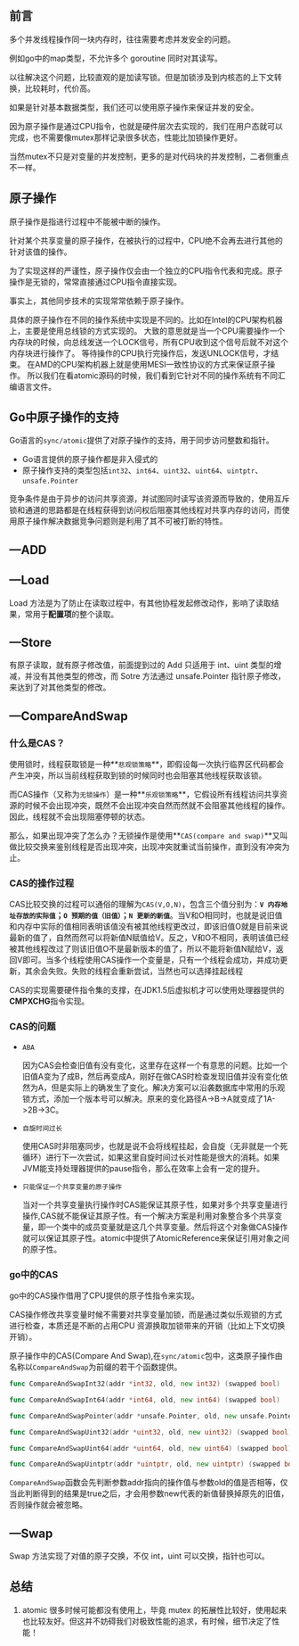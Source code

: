 ## 前言

多个并发线程操作同一块内存时，往往需要考虑并发安全的问题。

例如go中的map类型，不允许多个 goroutine 同时对其读写。

以往解决这个问题，比较直观的是加读写锁。但是加锁涉及到内核态的上下文转换，比较耗时，代价高。

如果是针对基本数据类型，我们还可以使用原子操作来保证并发的安全。

因为原子操作是通过CPU指令，也就是硬件层次去实现的，我们在用户态就可以完成，也不需要像mutex那样记录很多状态，性能比加锁操作更好。

当然mutex不只是对变量的并发控制，更多的是对代码块的并发控制，二者侧重点不一样。

## 原子操作

原子操作是指进行过程中不能被中断的操作。

针对某个共享变量的原子操作，在被执行的过程中，CPU绝不会再去进行其他的针对该值的操作。

为了实现这样的严谨性，原子操作仅会由一个独立的CPU指令代表和完成。原子操作是无锁的，常常直接通过CPU指令直接实现。

事实上，其他同步技术的实现常常依赖于原子操作。

具体的原子操作在不同的操作系统中实现是不同的。比如在Intel的CPU架构机器上，主要是使用总线锁的方式实现的。 大致的意思就是当一个CPU需要操作一个内存块的时候，向总线发送一个LOCK信号，所有CPU收到这个信号后就不对这个内存块进行操作了。 等待操作的CPU执行完操作后，发送UNLOCK信号，才结束。 在AMD的CPU架构机器上就是使用MESI一致性协议的方式来保证原子操作。 所以我们在看atomic源码的时候，我们看到它针对不同的操作系统有不同汇编语言文件。

## Go中原子操作的支持

Go语言的`sync/atomic`提供了对原子操作的支持，用于同步访问整数和指针。

- Go语言提供的原子操作都是非入侵式的
- 原子操作支持的类型包括`int32`、`int64`、`uint32`、`uint64`、`uintptr`、`unsafe.Pointer`

竞争条件是由于异步的访问共享资源，并试图同时读写该资源而导致的，使用互斥锁和通道的思路都是在线程获得到访问权后阻塞其他线程对共享内存的访问，而使用原子操作解决数据竞争问题则是利用了其不可被打断的特性。

## —ADD

## —Load

Load 方法是为了防止在读取过程中，有其他协程发起修改动作，影响了读取结果，常用于**配置项**的整个读取。

## —Store

有原子读取，就有原子修改值，前面提到过的 Add 只适用于 int、uint 类型的增减，并没有其他类型的修改，而 Sotre 方法通过 unsafe.Pointer 指针原子修改，来达到了对其他类型的修改。

## —**CompareAndSwap**

### 什么是CAS？

使用锁时，线程获取锁是一种**`悲观锁策略`**，即假设每一次执行临界区代码都会产生冲突，所以当前线程获取到锁的时候同时也会阻塞其他线程获取该锁。

而CAS操作（又称为`无锁操作`）是一种**`乐观锁策略`**，它假设所有线程访问共享资源的时候不会出现冲突，既然不会出现冲突自然而然就不会阻塞其他线程的操作。因此，线程就不会出现阻塞停顿的状态。

那么，如果出现冲突了怎么办？无锁操作是使用**`CAS(compare and swap)`**又叫做比较交换来鉴别线程是否出现冲突，出现冲突就重试当前操作，直到没有冲突为止。

### CAS的操作过程

CAS比较交换的过程可以通俗的理解为`CAS(V,O,N)`，包含三个值分别为：**`V 内存地址存放的实际值`；`O 预期的值（旧值）`；`N 更新的新值`**。当V和O相同时，也就是说旧值和内存中实际的值相同表明该值没有被其他线程更改过，即该旧值O就是目前来说最新的值了，自然而然可以将新值N赋值给V。反之，V和O不相同，表明该值已经被其他线程改过了则该旧值O不是最新版本的值了，所以不能将新值N赋给V，返回V即可。当多个线程使用CAS操作一个变量是，只有一个线程会成功，并成功更新，其余会失败。失败的线程会重新尝试，当然也可以选择挂起线程

CAS的实现需要硬件指令集的支撑，在JDK1.5后虚拟机才可以使用处理器提供的**CMPXCHG**指令实现。

### CAS的问题

- `ABA`

  因为CAS会检查旧值有没有变化，这里存在这样一个有意思的问题。比如一个旧值A变为了成B，然后再变成A，刚好在做CAS时检查发现旧值并没有变化依然为A，但是实际上的确发生了变化。解决方案可以沿袭数据库中常用的乐观锁方式，添加一个版本号可以解决。原来的变化路径A->B->A就变成了1A->2B->3C。

- `自旋时间过长`

  使用CAS时非阻塞同步，也就是说不会将线程挂起，会自旋（无非就是一个死循环）进行下一次尝试，如果这里自旋时间过长对性能是很大的消耗。如果JVM能支持处理器提供的pause指令，那么在效率上会有一定的提升。

-  `只能保证一个共享变量的原子操作`

   当对一个共享变量执行操作时CAS能保证其原子性，如果对多个共享变量进行操作,CAS就不能保证其原子性。有一个解决方案是利用对象整合多个共享变量，即一个类中的成员变量就是这几个共享变量。然后将这个对象做CAS操作就可以保证其原子性。atomic中提供了AtomicReference来保证引用对象之间的原子性。

### go中的CAS

go中的CAS操作借用了CPU提供的原子性指令来实现。

CAS操作修改共享变量时候不需要对共享变量加锁，而是通过类似乐观锁的方式进行检查，本质还是不断的占用CPU 资源换取加锁带来的开销（比如上下文切换开销）。

原子操作中的CAS(Compare And Swap),在`sync/atomic`包中，这类原子操作由名称以`CompareAndSwap`为前缀的若干个函数提供。

```go
func CompareAndSwapInt32(addr *int32, old, new int32) (swapped bool)

func CompareAndSwapInt64(addr *int64, old, new int64) (swapped bool)

func CompareAndSwapPointer(addr *unsafe.Pointer, old, new unsafe.Pointer) (swapped bool)

func CompareAndSwapUint32(addr *uint32, old, new uint32) (swapped bool)

func CompareAndSwapUint64(addr *uint64, old, new uint64) (swapped bool)

func CompareAndSwapUintptr(addr *uintptr, old, new uintptr) (swapped bool)
```

`CompareAndSwap`函数会先判断参数addr指向的操作值与参数old的值是否相等，仅当此判断得到的结果是true之后，才会用参数new代表的新值替换掉原先的旧值，否则操作就会被忽略。

## —Swap

Swap 方法实现了对值的原子交换，不仅 int，uint 可以交换，指针也可以。

## 总结

1. atomic 很多时候可能都没有使用上，毕竟 mutex 的拓展性比较好，使用起来也比较友好。但这并不妨碍我们对极致性能的追求，有时候，细节决定了性能！